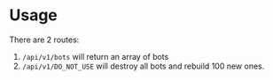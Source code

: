 # Usage

There are 2 routes:

1. `/api/v1/bots` will return an array of bots
2. `/api/v1/DO_NOT_USE` will destroy all bots and rebuild 100 new ones.
